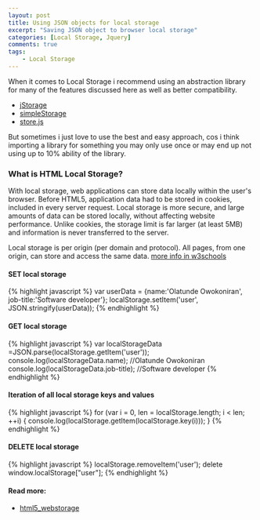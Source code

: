 ```yaml
---
layout: post
title: Using JSON objects for local storage
excerpt: "Saving JSON object to browser local storage"
categories: [Local Storage, Jquery]
comments: true
tags:
    - Local Storage
---
```


When it comes to Local Storage i recommend using an abstraction library for many of the features discussed here as well as better compatibility.
* [jStorage](https://github.com/andris9/jStorage)
* [simpleStorage](https://github.com/ZaDarkSide/simpleStorage)
* [store.js](https://github.com/marcuswestin/store.js)

But sometimes i just love to use the best and easy approach, cos i think importing a library for something you may only use once or may end up not using up to 10% ability of the library.

### What is HTML Local Storage?
With local storage, web applications can store data locally within the user's browser.
Before HTML5, application data had to be stored in cookies, included in every server request. Local storage is more secure, and large amounts of data can be stored locally, without affecting website performance.
Unlike cookies, the storage limit is far larger (at least 5MB) and information is never transferred to the server.

Local storage is per origin (per domain and protocol). All pages, from one origin, can store and access the same data. [more info in w3schools](https://www.w3schools.com/html/html5_webstorage.asp)

#### SET local storage
{% highlight javascript %}
var userData = {name:'Olatunde Owokoniran', job-title:'Software developer'};
localStorage.setItem('user', JSON.stringify(userData));
{% endhighlight %}

#### GET local storage
{% highlight javascript %}
var localStorageData =JSON.parse(localStorage.getItem('user'));
console.log(localStorageData.name); //Olatunde Owokoniran
console.log(localStorageData.job-title); //Software developer
{% endhighlight %}

#### Iteration of all local storage keys and values
{% highlight javascript %}
for (var i = 0, len = localStorage.length; i < len; ++i) {
  console.log(localStorage.getItem(localStorage.key(i)));
}
{% endhighlight %}

#### DELETE local storage
{% highlight javascript %}
localStorage.removeItem('user');
delete window.localStorage["user"];
{% endhighlight %}

#### Read more:
* [html5_webstorage](https://www.w3schools.com/html/html5_webstorage.asp)
